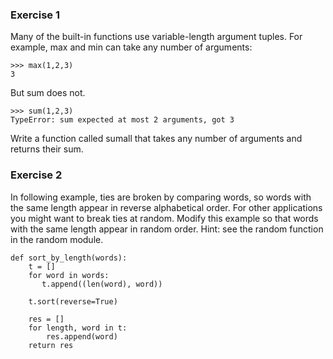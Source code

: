 ### Exercise 1  
Many of the built-in functions use variable-length argument tuples. For example, max and min can take any number of arguments:

```
>>> max(1,2,3)
3
```

But sum does not.

```
>>> sum(1,2,3)
TypeError: sum expected at most 2 arguments, got 3
```

Write a function called sumall that takes any number of arguments and returns their sum.

### Exercise 2  
In following example, ties are broken by comparing words, so words with the same length appear in reverse alphabetical order. For other applications you might want to break ties at random. Modify this example so that words with the same length appear in random order. Hint: see the random function in the random module.


```
def sort_by_length(words):
    t = []
    for word in words:
       t.append((len(word), word))

    t.sort(reverse=True)

    res = []
    for length, word in t:
        res.append(word)
    return res
```
